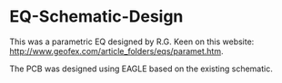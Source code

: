 # EQ-Schematic-Design

This was a parametric EQ designed by R.G. Keen on this website: http://www.geofex.com/article_folders/eqs/paramet.htm. 

The PCB was designed using EAGLE based on the existing schematic. 
